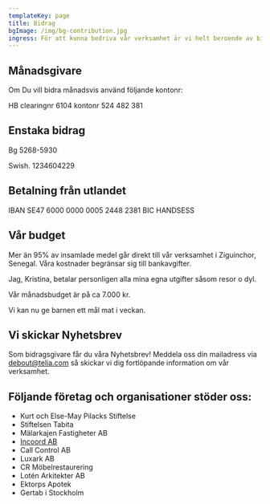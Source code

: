 ```yaml
---
templateKey: page
title: Bidrag
bgImage: /img/bg-contribution.jpg
ingress: För att kunna bedriva vår verksamhet är vi helt beroende av bidrag.
---
```

## Månadsgivare

Om Du vill bidra månadsvis använd följande kontonr: 

HB clearingnr 6104 kontonr 524 482 381

## Enstaka bidrag

Bg 5268-5930

Swish. 1234604229

## Betalning från utlandet

IBAN SE47 6000 0000 0005 2448 2381        BIC HANDSESS

## Vår budget

 Mer än 95% av insamlade medel går direkt till vår verksamhet i Ziguinchor, Senegal. Våra kostnader begränsar sig till bankavgifter.

Jag, Kristina, betalar personligen alla mina egna utgifter såsom resor o dyl. 

Vår månadsbudget är på ca 7.000 kr.

Vi kan nu ge barnen ett mål mat i veckan.

## Vi skickar Nyhetsbrev

Som bidragsgivare får du våra Nyhetsbrev! Meddela oss din mailadress via debout@telia.com så skickar vi dig fortlöpande information om vår verksamhet. 

## Följande företag och organisationer stöder oss:

* Kurt och Else-May Pilacks Stiftelse
* Stiftelsen Tabita 
* Mälarkajen Fastigheter AB
* [Incoord AB](https://www.incoord.se/)
* Call Control AB
* Luxark AB
* CR Möbelrestaurering 
* Lotén Arkitekter AB
* Ektorps Apotek
* Gertab i Stockholm
